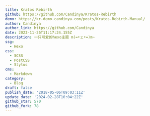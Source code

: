 ```yaml
---
title: Kratos Rebirth
github: https://github.com/Candinya/Kratos-Rebirth
demo: https://kr-demo.candinya.com/posts/Kratos-Rebirth-Manual/
author: Candinya
author_link: https://github.com/Candinya
date: 2023-11-26T11:17:24.155Z
description: 一只可爱的hexo主题 m(=•ェ•=)m~
ssg:
  - Hexo
css:
  - SCSS
  - PostCSS
  - Stylus
cms:
  - Markdown
category:
  - Blog
draft: false
publish_date: '2018-05-06T09:03:11Z'
update_date: '2024-02-28T10:04:22Z'
github_star: 570
github_fork: 78
---
```

